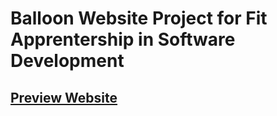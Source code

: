 # Balloon Website Project for Fit Apprentership in Software Development
## [Preview Website](https://norbertasl.github.io/Balloon-Website-Fit/index.html)